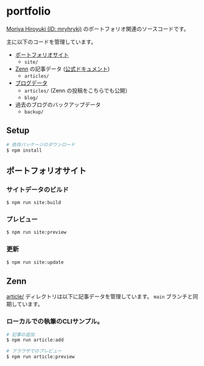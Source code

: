 # portfolio

[Moriya Hiroyuki (ID: mryhryki)](https://github.com/mryhryki) のポートフォリオ関連のソースコードです。

主に以下のコードを管理しています。

- [ポートフォリオサイト](https://mryhryki.com/)
  - `site/`
- [Zenn](https://zenn.dev/mryhryki) の記事データ ([公式ドキュメント](https://zenn.dev/zenn/articles/connect-to-github))
  - `articles/`
- [ブログデータ](https://mryhryki.com/blog/)
  - `articles/` (Zenn の投稿をこちらでも公開）
  - `blog/`
- 過去のブログのバックアップデータ
  - `backup/`

## Setup

```bash
# 依存パッケージのダウンロード
$ npm install
```

## ポートフォリオサイト

### サイトデータのビルド

```bash
$ npm run site:build
```

### プレビュー

```bash
$ npm run site:preview
```

### 更新

```bash
$ npm run site:update
```


## Zenn

[article/](./articles) ディレクトリは以下に記事データを管理しています。
`main` ブランチと同期しています。

### ローカルでの執筆のCLIサンプル。

```bash
# 記事の追加
$ npm run article:add

# ブラウザでのプレビュー
$ npm run article:preview
```

